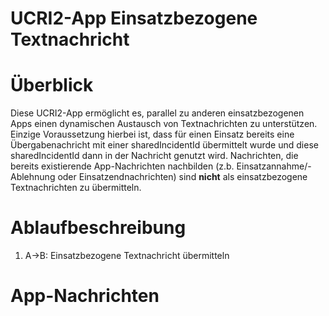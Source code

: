 # UCRI2-App Einsatzbezogene Textnachricht

<!-- toc -->
<!-- tocstop -->

# Überblick
Diese UCRI2-App ermöglicht es, parallel zu anderen einsatzbezogenen Apps einen dynamischen Austausch von Textnachrichten zu unterstützen. Einzige Voraussetzung hierbei ist, dass für einen Einsatz bereits eine Übergabenachricht mit einer sharedIncidentId übermittelt wurde und diese sharedIncidentId dann in der Nachricht genutzt wird.
Nachrichten, die bereits existierende App-Nachrichten nachbilden (z.b. Einsatzannahme/-Ablehnung oder Einsatzendnachrichten) sind **nicht** als einsatzbezogene Textnachrichten zu übermitteln.

# Ablaufbeschreibung

1. A->B: Einsatzbezogene Textnachricht übermitteln

# App-Nachrichten
<!-- include ../../general_schema_documentation.md -->
<!-- include notification.schema.md -->
